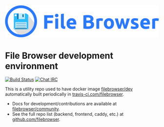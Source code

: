 <p align="center">
  <img src="https://raw.githubusercontent.com/filebrowser/logo/master/banner.png" width="550"/>
</p>

# File Browser development environment

[![Build Status](https://img.shields.io/travis/com/filebrowser/docker-dev/master.svg?longCache=true&style=flat-square)](https://travis-ci.com/filebrowser/docker-dev/branches)
[![Chat IRC](https://img.shields.io/badge/freenode-%23filebrowser-blue.svg?style=flat-square)](http://webchat.freenode.net/?channels=%23filebrowser)

This is a utility repo used to have docker image [filebrowser/dev](https://hub.docker.com/r/filebrowser/dev/) automatically built periodically in [travis-ci.com/filebrowser](https://travis-ci.com/filebrowser).

- Docs for development/contributions are available at [filebrowser/community](https://github.com/filebrowser/community).
- See the full repo list (backend, frontend, caddy, etc.) at [github.com/filebrowser](https://github.com/filebrowser).
